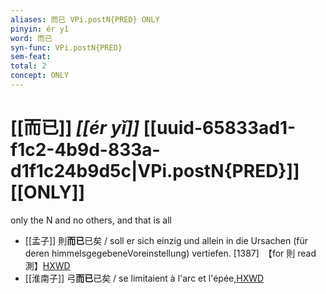 ```yaml
---
aliases: 而已 VPi.postN{PRED} ONLY
pinyin: ér yǐ
word: 而已
syn-func: VPi.postN{PRED}
sem-feat: 
total: 2
concept: ONLY 
---
```

# [[而已]] *[[ér yǐ]]*  [[uuid-65833ad1-f1c2-4b9d-833a-d1f1c24b9d5c|VPi.postN{PRED}]] [[ONLY]]
only the N and no others, and that is all
 - [[孟子]] 則**而已**已矣 / soll er sich einzig und allein in die Ursachen (für deren himmelsgegebeneVoreinstellung) vertiefen. [1387]　【for 則 read 測】[HXWD](https://hxwd.org/textview.html?location=KR1h0001_tls_008-31a.4)
 - [[淮南子]] 弓**而已**已矣 / se limitaient à l'arc et l'épée,[HXWD](https://hxwd.org/textview.html?location=KR3j0010_tls_013-8a.29)